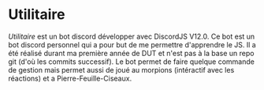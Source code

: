 # Utilitaire

*Utilitaire* est un bot discord développer avec DiscordJS V12.0.
Ce bot est un bot discord personnel qui a pour but de me permettre d'apprendre le JS.
Il a été réalisé durant ma première année de DUT et n'est pas à la base un repo git (d'où les commits successif).
Le bot permet de faire quelque commande de gestion mais permet aussi de joué au morpions (intéractif avec les réactions) et a Pierre-Feuille-Ciseaux.
